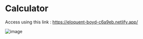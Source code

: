 # Calculator
Access using this link : https://eloquent-boyd-c6a9eb.netlify.app/

![image](https://user-images.githubusercontent.com/88479819/133240645-608bb2f3-8306-4beb-b82a-143c099624d9.png)

